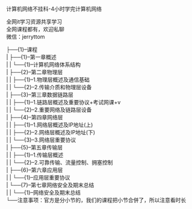 计算机网络不挂科-4小时学完计算机网络

全网it学习资源共享学习<br>全网课程都有，欢迎私聊<br>微信：jerryttom<br>

├──{1}–课程<br> | ├──{1}–第一章概述<br> | | └──{1}–计算机网络体系结构<br> | ├──{2}–第二章物理层<br> | | ├──{1}–1.物理层概述及通信基础<br> | | └──{2}–2.传输介质和物理层设备<br> | ├──{3}–第三章数据链路层<br> | | ├──{1}–1.链路层概述及重要协议+考试网课+v<br> | | └──{2}–2.重要网络及链路层设备<br> | ├──{4}–第四章网络层<br> | | ├──{1}–1.网络层概述及IP地址(上)<br> | | ├──{2}–2.网络层概述及IP地址(下)<br> | | └──{3}–3.网络层重要协议<br> | ├──{5}–第五章传输层<br> | | ├──{1}–1.传输层概述<br> | | └──{2}–2.可靠传输、流量控制、拥塞控制<br> | ├──{6}–第六章应用层<br> | | └──{1}–应用层重要协议<br> | └──{7}–第七章网络安全及期末总结<br> | | └──{1}–网络安全及期末总结<br> └──注意事项：官方是分小节的，我们的课程把小节合併了，所以注意看时长